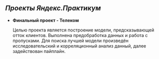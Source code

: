 ## ***Проекты Яндекс.Практикум*** ##
 - **Финальный проект - Телеком**
   
   Целью проекта является построение модели, предсказывающей отток клиентов. Выполнена предобработка данных и работа с пропусками. Для поиска лучшей модели произведён исследовательский и корреляционный анализ данный, далее задействован пайплайн.
